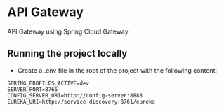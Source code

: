 # API Gateway

API Gateway using Spring Cloud Gateway.

## Running the project locally

- Create a .env file in the root of the project with the following content:

```properties
SPRING_PROFILES_ACTIVE=dev
SERVER_PORT=8765
CONFIG_SERVER_URI=http://config-server:8888
EUREKA_URI=http://service-discovery:8761/eureka
```
